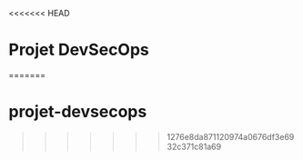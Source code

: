 <<<<<<< HEAD
# Projet DevSecOps
=======
# projet-devsecops
>>>>>>> 1276e8da871120974a0676df3e6932c371c81a69
